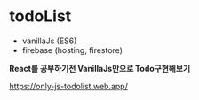 # todoList
- vanillaJs (ES6)
- firebase (hosting, firestore)

**React를 공부하기전 VanillaJs만으로 Todo구현해보기**

https://only-js-todolist.web.app/
